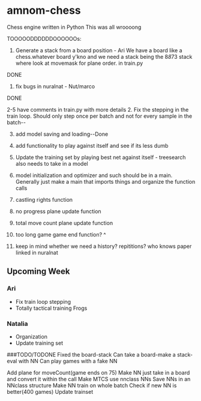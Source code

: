# amnom-chess
Chess engine written in Python
This was all wroooong

TOOOOODDDDDDOOOOOOs:

1. Generate a stack from a board position - Ari
We have a board like a chess.whatever board y'kno and we need a stack being the 8*8*73 stack where look at movemask for plane order. in train.py

DONE

1. fix bugs in nuralnat - Nut/marco

DONE

2-5 have comments in train.py with more details
2. Fix the stepping in the train loop. Should only step once per batch and not for every sample in the batch--

3. add model saving and loading--Done

4. add functionality to play against itself and see if its less dumb

5. Update the training set by playing best net against itself - treesearch also needs to take in a model

6. model initialization and optimizer and such should be in a main. Generally just make a main that imports things and organize the function calls

7. castling rights function

8. no progress plane update function

9. total move count plane update function

10. too long game game end function? ^

8. keep in mind whether we need a history? repititions? who knows paper linked in nuralnat


## Upcoming Week

### Ari

* Fix train loop stepping
* Totally tactical training Frogs

### Natalia

* Organization
* Update training set


###TODO/TODONE
Fixed the board-stack
Can take a board-make a stack-eval with NN
Can play games with a fake NN

Add plane for moveCount(game ends on 75)
Make NN just take in a board and convert it within the call
Make MTCS use nnclass NNs
Save NNs in an NNclass structure
Make NN train on whole batch
Check if new NN is better(400 games)
Update trainset



